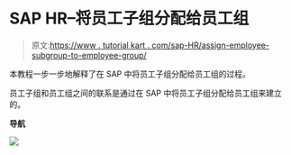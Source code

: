 # SAP HR–将员工子组分配给员工组

> 原文:[https://www . tutorial kart . com/sap-HR/assign-employee-subgroup-to-employee-group/](https://www.tutorialkart.com/sap-hr/assign-employee-subgroup-to-employee-group/)

本教程一步一步地解释了在 SAP 中将员工子组分配给员工组的过程。

员工子组和员工组之间的联系是通过在 SAP 中将员工子组分配给员工组来建立的。

**导航**

[![](../Images/925da31b32d6bc3827932f6c8afb11bb.png)](https://www.tutorialkart.com/)